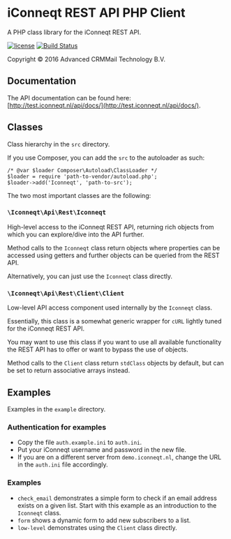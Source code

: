 iConneqt REST API PHP Client
============================
A PHP class library for the iConneqt REST API.

[![license](https://img.shields.io/github/license/iConneqt/PHP-REST-API-client.svg)]()
[![Build Status](https://travis-ci.org/iConneqt/PHP-REST-API-client.svg?branch=master)](https://travis-ci.org/iConneqt/PHP-REST-API-client)

Copyright &copy; 2016 Advanced CRMMail Technology B.V.

Documentation
-------------
The API documentation can be found here:
[http://test.iconneqt.nl/api/docs/](http://test.iconneqt.nl/api/docs/).

Classes
-------
Class hierarchy in the `src` directory.

If you use Composer, you can add the `src` to the autoloader as such:

	/* @var $loader Composer\Autoload\ClassLoader */
	$loader = require 'path-to-vendor/autoload.php';
	$loader->add('Iconneqt', 'path-to-src');

The two most important classes are the following:

### `\Iconneqt\Api\Rest\Iconneqt`
High-level access to the iConneqt REST API, returning rich objects from which
you can explore/dive into the API further.

Method calls to the `Iconneqt` class return objects where properties can be
accessed using getters and further objects can be queried from the REST API.

Alternatively, you can just use the `Iconneqt` class directly.

### `\Iconneqt\Api\Rest\Client\Client`
Low-level API access component used internally by the `Iconneqt` class.

Essentially, this class is a somewhat generic wrapper for `cURL` lightly tuned
for the iConneqt REST API.

You may want to use this class if you want to use all available functionality
the REST API has to offer or want to bypass the use of objects.

Method calls to the `Client` class return `stdClass` objects by default, but
can be set to return associative arrays instead.

Examples
--------
Examples in the `example` directory.

### Authentication for examples
*	Copy the file `auth.example.ini` to `auth.ini`.
*	Put your iConneqt username and password in the new file.
*	If you are on a different server from `demo.iconneqt.nl`, change the URL in
	the `auth.ini` file accordingly.

### Examples
*	`check_email` demonstrates a simple form to check if an email address
	exists on a given list. Start with this example as an introduction to the
	`Iconneqt` class.
*	`form` shows a dynamic form to add new subscribers to a list.
*	`low-level` demonstrates using the `Client` class directly.